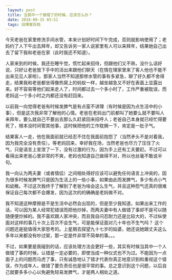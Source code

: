 ```yaml
---
 layout: post
 title: 当其中一个做错了的时候，应该怎么办？
 date: 2018-09-15 03:51
 tags: 旧博客存档
---
```

今天老爸在家里修洗手间水管，本来计划好时间下午完成，否则就影响使用了；老妈约了人下午出去拜年，却又告诉另一家人说家里有人可以来拜年，结果她自己出去了留下我和老爸在家（此时我还不知道）。



人家来到的时候，我还在睡午觉，慌忙起来招待，但跟他们又不熟，没什么话好说，只好让老爸放下手中的活出来跟他们聊天（在情在理家里来了客人他也不能不出来见见人家啦）。那家人当然不知道那修水管的事有多紧急，聊了好久都不舍得走，结果我和老爸都坐得像热窝上的蚂蚁一样，越坐越急又不好在表面上显露出来。好不容易等他们起来走人了，时间都过去一个多小时了，工作严重被耽误，而老妈这一个多小时之内都还没有赶回来。



以前我一向觉得老爸有时候发脾气是有点蛮不讲理（有时候是因为点生活中的小事），但是这次我非常了解他的心情。老爸在老妈出门前都叫了她要么就不要叫人来拜年，要么就自己不要出去那么久赶紧回来招呼人；老爸自己本身就已经忙得要死了，根本没时间管其他事，这时候把他的工作耽搁一下，肯定是一肚子气。



结果客人一走，他在我面前就已经忍不住在我面前抱怨了（当然矛头不是对着我，因为我完全没有责任）。等老妈回来，幸好我在场，当然老爸也尽力了压住了火气，只是语言上宣泄了一下，没有过激的行为，因为手上还有工夫要赶。不过可以看得出来老爸心里非常的不爽，老妈也知道自己做得不对，所以也丝毫不敢说半句。



我一向认为两夫妻（或者情侣）之间相处得好应该可以避免任何语言上冲突的，因为很多时候发脾气只是因为生活上的一些小事，如果由此而发脾气，多少有点小气和幼稚。不过这次我终于了解到了老爸为啥会这么生气，并且这种怨气还真的很难保证自己每次都不会爆发，因为这次的的确确是老妈做不对。



我不知道这种摩擦是不是生活中必然会出现的，但是至少我知道，如果出来工作的话，可以因为某人经常犯错误而把他炒掉，而两夫妻中有人做错了事却不是可以随随便便炒掉的。我不喜欢跟人家冲突，而且我自问忍耐力还是比较大的，不过纵使面对这样的事几十次上百次不会生气，可是能保证面对几十年也不生气吗？
这个问题还是挺值得大家思考的。上星期去探望九十七岁的姑婆，她还说她跟丈夫这么多年以来都没有吵过架，那一定是件非常不简单的事。。。



不过，如果要是我碰到的话，应该处理方法会更好一些，其实有时候当其中一个人做错了事的时候，认错是一定必要的，即使当成一种仪式也不为过。不能因为一点面子上的问题而马虎了事，只有诚恳地认了错才代表你真正地意识到和重视这个错误，作为成年人，做错了要负责任也是很平常的事。总之意识到这个问题，以后自己就要多多小心以免避免轻易发脾气，才是两人相处之道。

